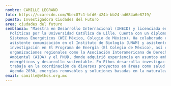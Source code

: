 ```yaml
---
nombre: CAMILLE LEGRAND
foto: https://ucarecdn.com/9bec87c1-bfd6-424b-bb24-ad684a6e8719/
puesto: Investigadora Ciudades del Futuro
area: ciudades del futuro
semblanza: "Maestra en Desarrollo Internacional (IHEID) y licenciada en Ciencias
  Políticas por la Universidad Católica de Lille. Cuenta con un diplomado en
  Sistemas Energéticos (WEC México, Colegio de México). Ha colaborado como
  asistente comunicación en el Instituto de Biología (UNAM) y asistente de
  investigación en El Programa de Energía (El Colegio de México), así como
  organizaciones regionales como la Asociación Interamericana de Derecho
  Ambiental (AIDA) y el PNUD, donde adquirió experiencia en asuntos ambientales,
  energéticos y desarrollo sustentable. En Ethos desarrolla investigación y
  trabaja en la coordinación de diversos proyectos en áreas como salud pública,
  Agenda 2030, energías renovables y soluciones basadas en la naturaleza. "
email: camille@ethos.org.mx
---
```

